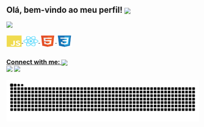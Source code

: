 ## Olá, bem-vindo ao meu perfil! <img src="https://c.tenor.com/906nGAL7Xw0AAAAi/mochi-peachcat-cute-cat.gif" width="30" align="center">

 <div>
  <a href="https://github.com/JessicAnanias">
  <img height="180em" src="https://github-readme-stats.vercel.app/api/top-langs/?username=JessicAnanias&layout=compact&langs_count=7&theme=dracula"/>
</div>
<div style="display: inline_block"><br>
  <img align="center" alt="Jessica-Js" height="30" width="40" src="https://raw.githubusercontent.com/devicons/devicon/master/icons/javascript/javascript-plain.svg">
  <img align="center" alt="Jessica-React" height="30" width="40" src="https://raw.githubusercontent.com/devicons/devicon/master/icons/react/react-original.svg">
  <img align="center" alt="Jessica-HTML" height="30" width="40" src="https://raw.githubusercontent.com/devicons/devicon/master/icons/html5/html5-original.svg">
  <img align="center" alt="Jessica-CSS" height="30" width="40" src="https://raw.githubusercontent.com/devicons/devicon/master/icons/css3/css3-original.svg">
</div>

##
  <h3 align="left">Connect with me:  <img src="https://c.tenor.com/Zjx4IpPncygAAAAi/yay-cute.gif" width="30" align="center" />
   
<div> 
<a href="	https://img.shields.io/badge/Microsoft_Teams-6264A7?style=for-the-badge&logo=microsoft-teams&logoColor=white" target="_blank"></a> 
<a href = "mailto:jessicasilva.ananias@gmail.com"><img src="https://img.shields.io/badge/-Gmail-%23333?style=for-the-badge&logo=gmail&logoColor=white" target="_blank"></a>
<a href="https://www.linkedin.com/in/j%C3%A9ssica-silva-7b76ba97/" target="_blank"><img src="https://img.shields.io/badge/-LinkedIn-%230077B5?style=for-the-badge&logo=linkedin&logoColor=white" target="_blank"></a> 
 
  
  
  ![Snake animation](https://github.com/JessicAnanias/JessicAnanias/blob/output/github-contribution-grid-snake.svg)
  
</div>  
